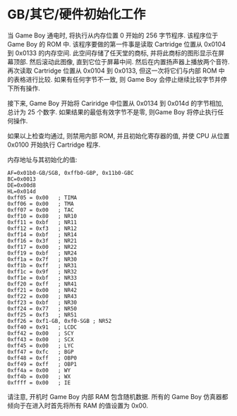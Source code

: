 # GB/其它/硬件初始化工作

当 Game Boy 通电时, 将执行从内存位置 0 开始的 256 字节程序. 该程序位于 Game Boy 的 ROM 中. 该程序要做的第一件事是读取 Cartridge 位置从 0x0104 到 0x0133 的内存空间. 此空间存储了任天堂的商标, 并将此商标的图形显示在屏幕顶部. 然后滚动此图像, 直到它位于屏幕中间. 然后在内置扬声器上播放两个音符. 再次读取 Cartridge 位置从 0x0104 到 0x0133, 但这一次将它们与内部 ROM 中的表格进行比较. 如果有任何字节不一致, 则 Game Boy 会停止继续比较字节并停下所有操作.

接下来, Game Boy 开始将 Cariridge 中位置从 0x0134 到 0x014d 的字节相加, 总计为 25 个数字. 如果结果的最低有效字节不是零, 则Game Boy 将停止执行任何操作.

如果以上检查均通过, 则禁用内部 ROM, 并且初始化寄存器的值, 并使 CPU 从位置 0x0100 开始执行 Cartridge 程序.

内存地址与其初始化的值:

```no-highlight
AF=0x01b0-GB/SGB, 0xffb0-GBP, 0x11b0-GBC
BC=0x0013
DE=0x00d8
HL=0x014d
0xff05 = 0x00   ; TIMA
0xff06 = 0x00   ; TMA
0xff07 = 0x00   ; TAC
0xff10 = 0x80   ; NR10
0xff11 = 0xbf   ; NR11
0xff12 = 0xf3   ; NR12
0xff14 = 0xbf   ; NR14
0xff16 = 0x3f   ; NR21
0xff17 = 0x00   ; NR22
0xff19 = 0xbf   ; NR24
0xff1a = 0x7f   ; NR30
0xff1b = 0xff   ; NR31
0xff1c = 0x9f   ; NR32
0xff1e = 0xbf   ; NR33
0xff20 = 0xff   ; NR41
0xff21 = 0x00   ; NR42
0xff22 = 0x00   ; NR43
0xff23 = 0xbf   ; NR30
0xff24 = 0x77   ; NR50
0xff25 = 0xf3   ; NR51
0xff26 = 0xf1-GB, 0xf0-SGB ; NR52
0xff40 = 0x91   ; LCDC
0xff42 = 0x00   ; SCY
0xff43 = 0x00   ; SCX
0xff45 = 0x00   ; LYC
0xff47 = 0xfc   ; BGP
0xff48 = 0xff   ; OBP0
0xff49 = 0xff   ; OBP1
0xff4a = 0x00   ; WY
0xff4b = 0x00   ; WX
0xffff = 0x00   ; IE
```

请注意, 开机时 Game Boy 内部 RAM 包含随机数据. 所有的 Game Boy 仿真器都倾向于在进入时首先将所有 RAM 的值设置为 0x00.
